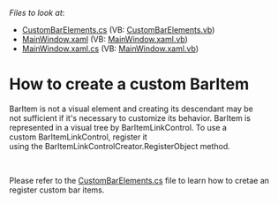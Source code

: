 <!-- default file list -->
*Files to look at*:

* [CustomBarElements.cs](./CS/WpfApplication1/CustomBarElements.cs) (VB: [CustomBarElements.vb](./VB/WpfApplication1/CustomBarElements.vb))
* [MainWindow.xaml](./CS/WpfApplication1/MainWindow.xaml) (VB: [MainWindow.xaml.vb](./VB/WpfApplication1/MainWindow.xaml.vb))
* [MainWindow.xaml.cs](./CS/WpfApplication1/MainWindow.xaml.cs) (VB: [MainWindow.xaml.vb](./VB/WpfApplication1/MainWindow.xaml.vb))
<!-- default file list end -->
# How to create a custom BarItem


<p>BarItem is not a visual element and creating its descendant may be not sufficient if it's necessary to customize its behavior. BarItem is represented in a visual tree by BarItemLinkControl. To use a custom BarItemLinkControl, register it using the BarItemLinkControlCreator.RegisterObject method. </p>

<br/>

Please refer to the [CustomBarElements.cs](CS/WpfApplication1/CustomBarElements.cs) file to learn how to cretae an register custom bar items.
